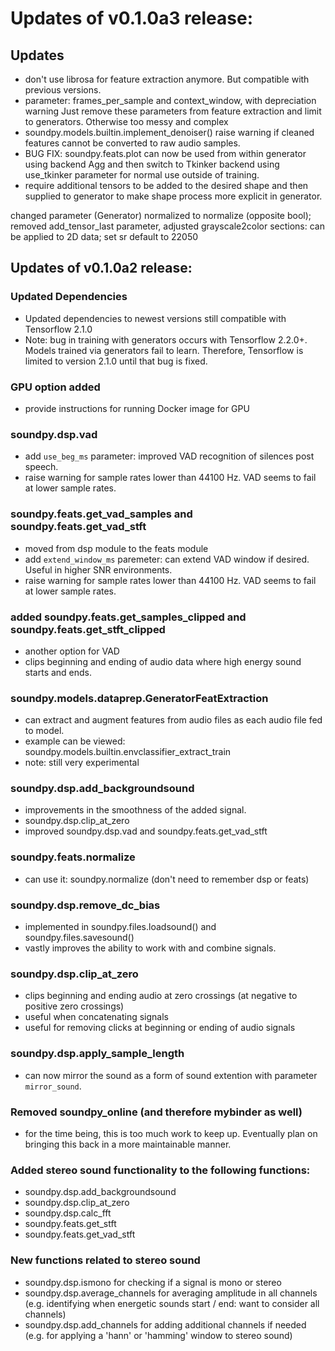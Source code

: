 # Updates of v0.1.0a3 release:

## Updates
- don't use librosa for feature extraction anymore. But compatible with previous versions.
- parameter: frames_per_sample and context_window, with depreciation warning
Just remove these parameters from feature extraction and limit to generators. Otherwise too messy and complex
- soundpy.models.builtin.implement_denoiser() raise warning if cleaned features cannot be 
converted to raw audio samples.
- BUG FIX: soundpy.feats.plot can now be used from within generator using backend Agg and 
then switch to Tkinker backend using use_tkinker parameter for normal use outside of training.
- require additional tensors to be added to the desired shape and then supplied to generator to make shape process more explicit in generator.

changed parameter (Generator) normalized to normalize (opposite bool); removed add_tensor_last parameter, adjusted grayscale2color sections: can be applied to 2D data; set sr default to 22050



## Updates of v0.1.0a2 release:

### Updated Dependencies
- Updated dependencies to newest versions still compatible with Tensorflow 2.1.0
- Note: bug in training with generators occurs with Tensorflow 2.2.0+. Models trained via generators fail to learn. Therefore, Tensorflow is limited to version 2.1.0 until that bug is fixed. 

### GPU option added
- provide instructions for running Docker image for GPU

### soundpy.dsp.vad
- add `use_beg_ms` parameter: improved VAD recognition of silences post speech.
- raise warning for sample rates lower than 44100 Hz. VAD seems to fail at lower sample rates.

### soundpy.feats.get_vad_samples and soundpy.feats.get_vad_stft
- moved from dsp module to the feats module
- add `extend_window_ms` paremeter: can extend VAD window if desired. Useful in higher SNR environments.
- raise warning for sample rates lower than 44100 Hz. VAD seems to fail at lower sample rates.

### added soundpy.feats.get_samples_clipped and soundpy.feats.get_stft_clipped
- another option for VAD 
- clips beginning and ending of audio data where high energy sound starts and ends.

### soundpy.models.dataprep.GeneratorFeatExtraction 
- can extract and augment features from audio files as each audio file fed to model. 
- example can be viewed: soundpy.models.builtin.envclassifier_extract_train
- note: still very experimental

### soundpy.dsp.add_backgroundsound
- improvements in the smoothness of the added signal.
- soundpy.dsp.clip_at_zero
- improved soundpy.dsp.vad and soundpy.feats.get_vad_stft

### soundpy.feats.normalize 
- can use it: soundpy.normalize (don't need to remember dsp or feats)

### soundpy.dsp.remove_dc_bias
- implemented in soundpy.files.loadsound() and soundpy.files.savesound()
- vastly improves the ability to work with and combine signals.

### soundpy.dsp.clip_at_zero
- clips beginning and ending audio at zero crossings (at negative to positive zero crossings)
- useful when concatenating signals
- useful for removing clicks at beginning or ending of audio signals

### soundpy.dsp.apply_sample_length
- can now mirror the sound as a form of sound extention with parameter `mirror_sound`.

### Removed soundpy_online (and therefore mybinder as well)
- for the time being, this is too much work to keep up. Eventually plan on bringing this back in a more maintainable manner.

### Added stereo sound functionality to the following functions:
- soundpy.dsp.add_backgroundsound
- soundpy.dsp.clip_at_zero
- soundpy.dsp.calc_fft
- soundpy.feats.get_stft
- soundpy.feats.get_vad_stft

### New functions related to stereo sound
- soundpy.dsp.ismono for checking if a signal is mono or stereo
- soundpy.dsp.average_channels for averaging amplitude in all channels (e.g. identifying when energetic sounds start / end: want to consider all channels)
- soundpy.dsp.add_channels for adding additional channels if needed (e.g. for applying a 'hann' or 'hamming' window to stereo sound)
